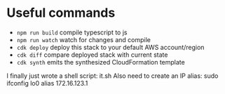 # Useful commands

 * `npm run build`   compile typescript to js
 * `npm run watch`   watch for changes and compile
 * `cdk deploy`      deploy this stack to your default AWS account/region
 * `cdk diff`        compare deployed stack with current state
 * `cdk synth`       emits the synthesized CloudFormation template

I finally just wrote a shell script: it.sh
Also need to create an IP alias:
sudo ifconfig lo0 alias 172.16.123.1
